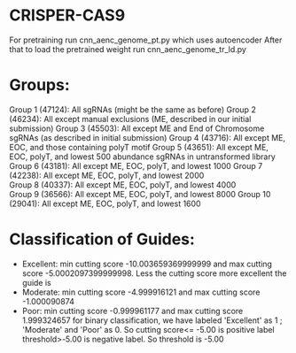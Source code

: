 # CRISPER-CAS9

For pretraining run cnn_aenc_genome_pt.py which uses autoencoder
After that to load the pretrained weight run cnn_aenc_genome_tr_ld.py

# Groups:

Group 1 (47124): All sgRNAs (might be the same as before)
Group 2 (46234): All except manual exclusions (ME, described in our initial submission)
Group 3 (45503): All except ME and End of Chromosome sgRNAs (as described in initial submission)
Group 4 (43716): All except ME, EOC, and those containing polyT motif 
Group 5 (43651): All except ME, EOC, polyT, and lowest 500 abundance sgRNAs in untransformed library
Group 6 (43181): All except ME, EOC, polyT, and lowest 1000
Group 7 (42238): All except ME, EOC, polyT, and lowest 2000  
Group 8 (40337): All except ME, EOC, polyT, and lowest 4000  
Group 9 (36566): All except ME, EOC, polyT, and lowest 8000 
Group 10 (29041): All except ME, EOC, polyT, and lowest 1600

# Classification of Guides:
- Excellent: min cutting score -10.003659369999999 and max cutting score  -5.0002097399999998. Less the cutting score more                  excellent the guide is
- Moderate: min cutting score -4.999916121 and max cutting score -1.000090874 
- Poor: min cutting score -0.999961177 and max cutting score 1.999324657
for binary classification, we have labeled 'Excellent' as 1 ; 'Moderate' and 'Poor' as 0. So cutting score<= -5.00 is positive label threshold>-5.00 is negative label. So threshold is -5.00
